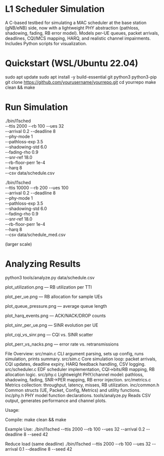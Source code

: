 # L1 Scheduler Simulation
A C-based testbed for simulating a MAC scheduler at the base station (gNB/eNB) side, now with a lightweight PHY abstraction (pathloss, shadowing, fading, RB error model).
Models per-UE queues, packet arrivals, deadlines, CQI/MCS mapping, HARQ, and realistic channel impairments. Includes Python scripts for visualization.

# Quickstart (WSL/Ubuntu 22.04)
sudo apt update
sudo apt install -y build-essential git python3 python3-pip
git clone https://github.com/yourusername/yourrepo.git
cd yourrepo
make clean && make

# Run Simulation
./bin/l1sched \
  --ttis 2000 --rb 100 --ues 32 \
  --arrival 0.2 --deadline 8 \
  --phy-mode 1 \
  --pathloss-exp 3.5 \
  --shadowing-std 6.0 \
  --fading-rho 0.9 \
  --snr-ref 18.0 \
  --rb-floor-perr 1e-4 \
  --harq 8 \
  --csv data/schedule.csv

./bin/l1sched \
  --ttis 10000 --rb 200 --ues 100 \
  --arrival 0.2 --deadline 8 \
  --phy-mode 1 \
  --pathloss-exp 3.5 \
  --shadowing-std 6.0 \
  --fading-rho 0.9 \
  --snr-ref 18.0 \
  --rb-floor-perr 1e-4 \
  --harq 8 \
  --csv data/schedule_med.csv

(larger scale)

# Analyzing Results
python3 tools/analyze.py data/schedule.csv

plot_utilization.png — RB utilization per TTI

plot_per_ue.png — RB allocation for sample UEs

plot_queue_pressure.png — average queue length

plot_harq_events.png — ACK/NACK/DROP counts

plot_sinr_per_ue.png — SINR evolution per UE

plot_cqi_vs_sinr.png — CQI vs. SINR scatter

plot_perr_vs_nacks.png — error rate vs. retransmissions


File Overview:
src/main.c	CLI argument parsing, sets up config, runs simulation, prints summary.
src/sim.c	Core simulation loop: packet arrivals, CQI updates, deadline expiry, HARQ feedback handling, CSV logging.
src/scheduler.c	EDF scheduler implementation, CQI→bits/RB mapping, RB allocation logic.
src/phy.c	Lightweight PHY/channel model: pathloss, shadowing, fading, SNR→PER mapping, RB error injection.
src/metrics.c	Metrics collection: throughput, latency, misses, RB utilization.
inc/common.h	Common structs (UE, Packet, Config, Metrics) and utility functions.
inc/phy.h	PHY model function declarations.
tools/analyze.py	Reads CSV output, generates performance and channel plots.


Usage:

Compile:
make clean && make

Example Use:
./bin/l1sched --ttis 2000 --rb 100 --ues 32 --arrival 0.2 --deadline 8 --seed 42

Reduce load (same deadline)
./bin/l1sched --ttis 2000 --rb 100 --ues 32 --arrival 0.1 --deadline 8 --seed 42